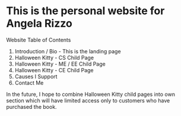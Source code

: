 # This is the personal website for Angela Rizzo

Website Table of Contents
1. Introduction / Bio - This is the landing page
2. Halloween Kitty - CS Child Page
3. Halloween Kitty - ME / EE Child Page
4. Halloween Kitty - CE Child Page
5. Causes I Support
6. Contact Me

In the future, I hope to combine Halloween Kitty child pages into own section which will have limited access only to customers who have purchased the book.
